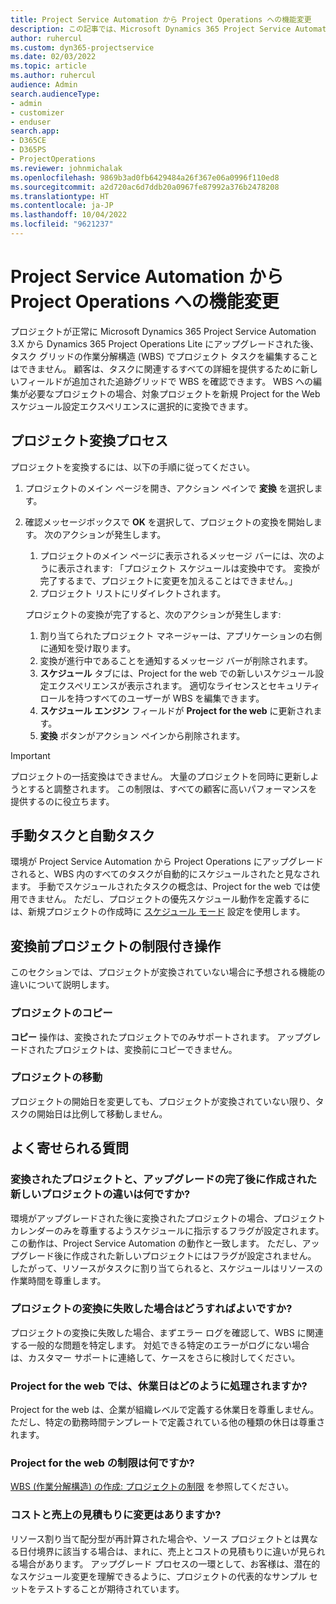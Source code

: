 ```yaml
---
title: Project Service Automation から Project Operations への機能変更
description: この記事では、Microsoft Dynamics 365 Project Service Automation から Dynamics 365 Project Operations への機能変更の概要について説明します。
author: ruhercul
ms.custom: dyn365-projectservice
ms.date: 02/03/2022
ms.topic: article
ms.author: ruhercul
audience: Admin
search.audienceType:
- admin
- customizer
- enduser
search.app:
- D365CE
- D365PS
- ProjectOperations
ms.reviewer: johnmichalak
ms.openlocfilehash: 9869b3ad0fb6429484a26f367e06a0996f110ed8
ms.sourcegitcommit: a2d720ac6d7ddb20a0967fe87992a376b2478208
ms.translationtype: HT
ms.contentlocale: ja-JP
ms.lasthandoff: 10/04/2022
ms.locfileid: "9621237"
---
```

# <a name="feature-changes-for-project-service-automation-to-project-operations"></a>Project Service Automation から Project Operations への機能変更

プロジェクトが正常に Microsoft Dynamics 365 Project Service Automation 3.X から Dynamics 365 Project Operations Lite にアップグレードされた後、タスク グリッドの作業分解構造 (WBS) でプロジェクト タスクを編集することはできません。 顧客は、タスクに関連するすべての詳細を提供するために新しいフィールドが追加された追跡グリッドで WBS を確認できます。 WBS への編集が必要なプロジェクトの場合、対象プロジェクトを新規 Project for the Web スケジュール設定エクスペリエンスに選択的に変換できます。

## <a name="project-conversion-process"></a>プロジェクト変換プロセス

プロジェクトを変換するには、以下の手順に従ってください。

1. プロジェクトのメイン ページを開き、アクション ペインで **変換** を選択します。
1. 確認メッセージボックスで **OK** を選択して、プロジェクトの変換を開始します。 次のアクションが発生します。

    1. プロジェクトのメイン ページに表示されるメッセージ バーには、次のように表示されます: 「プロジェクト スケジュールは変換中です。 変換が完了するまで、プロジェクトに変更を加えることはできません。」
    1. プロジェクト リストにリダイレクトされます。

    プロジェクトの変換が完了すると、次のアクションが発生します:

    1. 割り当てられたプロジェクト マネージャーは、アプリケーションの右側に通知を受け取ります。
    1. 変換が進行中であることを通知するメッセージ バーが削除されます。
    1. **スケジュール** タブには、Project for the web での新しいスケジュール設定エクスペリエンスが表示されます。 適切なライセンスとセキュリティ ロールを持つすべてのユーザーが WBS を編集できます。
    1. **スケジュール エンジン** フィールドが **Project for the web** に更新されます。
    1. **変換** ボタンがアクション ペインから削除されます。

> [!IMPORTANT]
> プロジェクトの一括変換はできません。 大量のプロジェクトを同時に更新しようとすると調整されます。 この制限は、すべての顧客に高いパフォーマンスを提供するのに役立ちます。

## <a name="manual-tasks-vs-automatic-tasks"></a>手動タスクと自動タスク

環境が Project Service Automation から Project Operations にアップグレードされると、WBS 内のすべてのタスクが自動的にスケジュールされたと見なされます。 手動でスケジュールされたタスクの概念は、Project for the web では使用できません。 ただし、プロジェクトの優先スケジュール動作を定義するには、新規プロジェクトの作成時に [スケジュール モード](/project-management/scheduling-modes.md) 設定を使用します。

## <a name="restricted-operations-for-pre-conversion-projects"></a>変換前プロジェクトの制限付き操作

このセクションでは、プロジェクトが変換されていない場合に予想される機能の違いについて説明します。

### <a name="copy-project"></a>プロジェクトのコピー

**コピー** 操作は、変換されたプロジェクトでのみサポートされます。 アップグレードされたプロジェクトは、変換前にコピーできません。

### <a name="move-project"></a>プロジェクトの移動

プロジェクトの開始日を変更しても、プロジェクトが変換されていない限り、タスクの開始日は比例して移動しません。

## <a name="frequently-asked-questions"></a>よく寄せられる質問

### <a name="what-are-the-differences-between-converted-projects-and-new-projects-that-are-created-after-the-upgrade-has-been-completed"></a>変換されたプロジェクトと、アップグレードの完了後に作成された新しいプロジェクトの違いは何ですか?

環境がアップグレードされた後に変換されたプロジェクトの場合、プロジェクト カレンダーのみを尊重するようスケジュールに指示するフラグが設定されます。 この動作は、Project Service Automation の動作と一致します。 ただし、アップグレード後に作成された新しいプロジェクトにはフラグが設定されません。 したがって、リソースがタスクに割り当てられると、スケジュールはリソースの作業時間を尊重します。

### <a name="what-should-i-do-if-my-project-fails-to-be-converted"></a>プロジェクトの変換に失敗した場合はどうすればよいですか?

プロジェクトの変換に失敗した場合、まずエラー ログを確認して、WBS に関連する一般的な問題を特定します。 対処できる特定のエラーがログにない場合は、カスタマー サポートに連絡して、ケースをさらに検討してください。

### <a name="how-are-business-closures-handled-in-project-for-the-web"></a>Project for the web では、休業日はどのように処理されますか?

Project for the web は、企業が組織レベルで定義する休業日を尊重しません。 ただし、特定の勤務時間テンプレートで定義されている他の種類の休日は尊重されます。

### <a name="what-are-the-limitations-of-project-for-the-web"></a>Project for the web の制限は何ですか?

[WBS (作業分解構造) の作成: プロジェクトの制限](/project-management/create-wbs#project-limitations.md) を参照してください。

### <a name="can-i-expect-changes-to-my-cost-and-sales-estimates"></a>コストと売上の見積もりに変更はありますか?

リソース割り当て配分型が再計算された場合や、ソース プロジェクトとは異なる日付境界に該当する場合は、まれに、売上とコストの見積もりに違いが見られる場合があります。 アップグレード プロセスの一環として、お客様は、潜在的なスケジュール変更を理解できるように、プロジェクトの代表的なサンプル セットをテストすることが期待されています。
